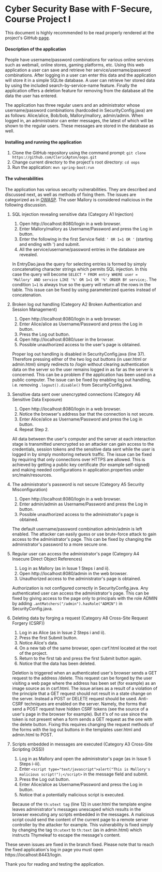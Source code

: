 # Cyber Security Base with F-Secure, Course Project I
This document is highly recommended to be read properly rendered at the project's GitHub [page](https://github.com/ClericApton/oops.git).

#### Description of the application
People have username/password combinations for various online services such as webmail, online stores, gaming platforms, etc. Using this web application a user can save and retrieve her service/username/password combinations. After logging in a user can enter this data and the application will store it in a simple SQLite database. A user can retrieve her stored data by using the included search-by-service-name feature. Finally the application offers a deletion feature for removing from the database all the data the user has entered.

The application has three regular users and an administrator whose username/password combinations (hardcoded in SecurityConfig.java) are as follows: Alice/alice, Bob/bob, Mallory/mallory, admin/admin. When logged in, an administrator can enter messages, the latest of which will be shown to the regular users. These messages are stored in the database as well.

#### Installing and running the application
1. Clone the GitHub repository using the command prompt: `git clone https://github.com/ClericApton/oops.git`
2. Change current directory to the project's root directory: `cd oops`
3. Run the application: `mvn spring-boot:run`

#### The vulnerabilities
The application has various security vulnerabilities. They are described and discussed next, as well as methods of fixing them. The issues are categorized as in [OWASP](https://www.owasp.org/index.php/Top_10_2013-Top_10). The user Mallory is considered malicious in the following discussion.

1. SQL injection revealing sensitive data (Category A1 Injection)
	1. Open http://localhost:8080/login in a web browser.
	2. Enter Mallory/mallory as Username/Password and press the Log in button.
	3. Enter the following in the first Service field: `' OR 1=1 OR '` (starting and ending with ') and submit.
	4. All the service/username/password entries in the database are revealed.

	In EntryDao.java the query for selecting entries is formed by simply concatenating character strings which permits SQL injection. In this case the query will become `SELECT * FROM entry WHERE user = 'Mallory' AND service LIKE '%' OR 1=1 OR '%' ORDER BY service;`. The condition `1=1` is always true so the query will return all the rows in the table. This issue can be fixed by using parameterized queries instead of concatenation.

2. Broken log out handling (Category A2 Broken Authentication and Session Management)
   1. Open http://localhost:8080/login in a web browser.
   2. Enter Alice/alice as Username/Password and press the Log in button.
   3. Press the Log out button.
   4. Open http://localhost:8080/user in the browser.
   5. Possible unauthorized access to the user's page is obtained.

   Proper log out handling is disabled in SecurityConfig.java (line 37). Therefore pressing either of the two log out buttons (in user.html or admin.html) simply redirects to /login without clearing authentication data on the server so the user remains logged in as far as the server is concerned. This can be a problem if the application has been used on a public computer. The issue can be fixed by enabling log out handling, i.e. removing `.logout().disable()` from SecurityConfig.java.

3. Sensitive data sent over unencrypted connections (Category A6 Sensitive Data Exposure)
	1. Open http://localhost:8080/login in a web browser.
	2. Notice the browser's address bar that the connection is not secure.
	3. Enter Alice/alice as Username/Password and press the Log in button.
	4. Repeat Step 2.

	All data between the user's computer and the server at each interaction stage is transmitted unencrypted so an attacker can gain access to the credentials, session tokens and the sensitive data sent while the user is logged in by simply monitoring network traffic. The issue can be fixed by requiring that only connections over HTTPS are allowed. This is achieved by getting a public key certificate (for example self-signed) and making needed configurations in application.properties under src/main/resources.

4. The administrator's password is not secure (Category A5 Security Misconfiguration)
	1. Open http://localhost:8080/login in a web browser.
	2. Enter admin/admin as Username/Password and press the Log in button.
	3. Possible unauthorized access to the administrator's page is obtained.

	The default username/password combination admin/admin is left enabled. The attacker can easily guess or use brute-force attack to gain access to the administrator's page. This can be fixed by changing the administrator's password to a more secure one.

5. Regular user can access the administrator's page (Category A4 Insecure Direct Object References)
	1. Log in as Mallory (as in Issue 1 Steps i and ii).
	2. Open http://localhost:8080/admin in the web browser.
	3. Unauthorized access to the administrator's page is obtained.

	Authorization is not configured correctly in SecurityConfig.java. Any authenticated user can access the administrator's page. This can be fixed by giving access to the page only to principals with the role ADMIN by adding `.antMatchers("/admin").hasRole("ADMIN")` in SecurityConfig.java.

6. Deleting data by forging a request (Category A8 Cross-Site Request Forgery (CSRF))
	1. Log in as Alice (as in Issue 2 Steps i and ii).
	2. Press the first Submit button.
	3. Notice Alice's data.
	4. On a new tab of the same browser, open csrf.html located at the root of the project.
	5. Return to the first tab and press the first Submit button again.
	6. Notice that the data has been deleted.

	Deletion is triggered when an authenticated user's browser sends a GET request to the address /delete. This request can be forged by the user visiting a web page where the address has been set (for example) as an image source as in csrf.html. The issue arises as a result of a violation of the principle that a GET request should not result in a state change on the server. Instead a POST or DELETE request should be used. Anti-CSRF techniques are enabled on the server. Namely, the forms that send a POST request have hidden CSRF tokens (see the source of a user's page in the browser for example). But it's of no use since the token is not present when a form sends a GET request as the one with the delete button. Fixing this requires changing the request methods of the forms with the log out buttons in the templates user.html and admin.html to POST.

7. Scripts embedded in messages are executed (Category A3 Cross-Site Scripting (XSS))
	1. Log in as Mallory and open the administrator's page (as in Issue 5 Steps i-iii).
	2. Enter `<script type="text/javascript">alert("This is Mallory's malicious script!");</script>` in the message field and submit.
	3. Press the Log out button.
	4. Enter Alice/alice as Username/Password and press the Log in button.
	5. Notice that a potentially malicious script is executed.

	Because of the `th:utext tag` (line 12) in user.html the template engine leaves administrator's messages unescaped which results in the browser executing any scripts embedded in the messages. A malicious script could send the content of the current page to a remote server controller by the attacker for example. This vulnerability is fixed simply by changing the tag `th:utext` to `th:text` (as in admin.html) which instructs Thymeleaf to escape the message's content.

These seven issues are fixed in the branch fixed. Please note that to reach the fixed application's log in page you must open https://localhost:8443/login.

Thank you for reading and testing the application.
